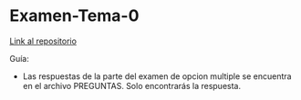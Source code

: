 # Examen-Tema-0

[Link al repositorio](https://github.com/Dalvelac/Examen-Tema-0)

Guía:

- Las respuestas de la parte del examen de opcion multiple se encuentra en el archivo PREGUNTAS. Solo encontrarás la respuesta.
